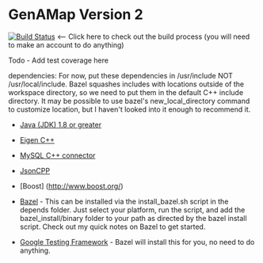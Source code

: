 # GenAMap Version 2

[![Build Status](http://ec2-52-90-30-47.compute-1.amazonaws.com/buildStatus/icon?job=GenAMap_Backend)](http://ec2-52-90-30-47.compute-1.amazonaws.com/job/GenAMap_Backend/) <-- Click here to check out the build process (you will need to make an account to do anything)

Todo - Add test coverage here

dependencies:
For now, put these dependencies in /usr/include NOT /usr/local/include. Bazel squashes includes with locations outside of the workspace directory, so we need to put them in the default C++ include directory. It may be possible to use bazel's new_local_directory command to customize location, but I haven't looked into it enough to recommend it.

* [Java (JDK) 1.8 or greater](http://www.oracle.com/technetwork/java/javase/downloads/jdk8-downloads-2133151.html)
* [Eigen C++](http://eigen.tuxfamily.org/index.php?title=Main_Page)
* [MySQL C++ connector](https://dev.mysql.com/doc/connector-cpp/en/connector-cpp-getting-started-examples.html)
* [JsonCPP](https://github.com/open-source-parsers/jsoncpp)
* [Boost] (http://www.boost.org/)

* [Bazel](https://github.com/bazelbuild/bazel) - This can be installed via the install_bazel.sh script in the depends folder. Just select your platform, run the script, and add the bazel_install/binary folder to your path as directed by the bazel install script. Check out my quick notes on Bazel to get started.
* [Google Testing Framework](https://github.com/google/googletest) - Bazel will install this for you, no need to do anything.
